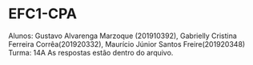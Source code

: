 # EFC1-CPA

Alunos: Gustavo Alvarenga Marzoque (201910392), Gabrielly Cristina Ferreira Corrêa(201920332), Maurício Júnior Santos Freire(201920348)
Turma: 14A As respostas estão dentro do arquivo.
